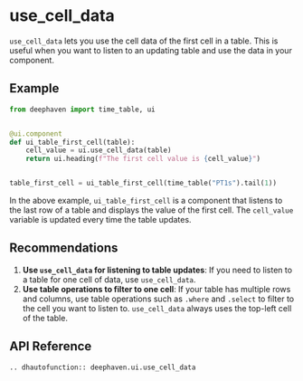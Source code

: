 # use_cell_data

`use_cell_data` lets you use the cell data of the first cell in a table. This is useful when you want to listen to an updating table and use the data in your component.

## Example

```python
from deephaven import time_table, ui


@ui.component
def ui_table_first_cell(table):
    cell_value = ui.use_cell_data(table)
    return ui.heading(f"The first cell value is {cell_value}")


table_first_cell = ui_table_first_cell(time_table("PT1s").tail(1))
```

In the above example, `ui_table_first_cell` is a component that listens to the last row of a table and displays the value of the first cell. The `cell_value` variable is updated every time the table updates.

## Recommendations

1. **Use `use_cell_data` for listening to table updates**: If you need to listen to a table for one cell of data, use `use_cell_data`.
2. **Use table operations to filter to one cell**: If your table has multiple rows and columns, use table operations such as `.where` and `.select` to filter to the cell you want to listen to. `use_cell_data` always uses the top-left cell of the table.

## API Reference

```{eval-rst}
.. dhautofunction:: deephaven.ui.use_cell_data
```
